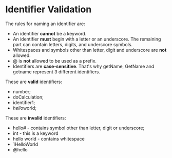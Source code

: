 # Identifier Validation

The rules for naming an identifier are:

- An identifier **cannot** be a keyword.
- An identifier **must** begin with a letter or an underscore. The remaining part can contain letters, digits, and underscore symbols.
- Whitespaces and symbols other than letter, digit and underscore are **not** allowed.
- @ is **not** allowed to be used as a prefix.
- Identifiers are **case-sensitive**. That's why getName, GetName and getname represent 3 different identifiers.
 
 
These are **valid** identifiers:

- number;
- doCalculation;
- identifier1;
- *hello*world;

These are **invalid** identifiers:

- hello# - contains symbol other than letter, digit or underscore;
- int - this is a keyword
- hello world - contains whitespace
- 1HelloWorld
- @hello
